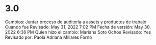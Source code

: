 # 3.0

Cambios: Juntar proceso de auditoría a assets y productos de trabajo
Cuando fue Revisado: May 31, 2022 7:02 PM
Fecha de  versión: May 30, 2022 6:36 PM
Quien hizo el cambio: Mariana Soto Ochoa
Revisado: Yes
Revisado por: Paola Adriana Millares Forno